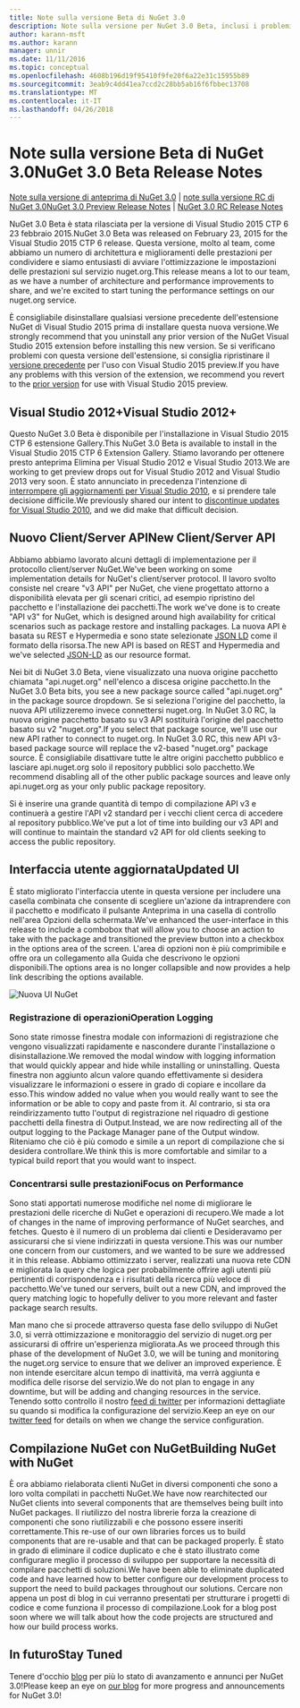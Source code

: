 ```yaml
---
title: Note sulla versione Beta di NuGet 3.0
description: Note sulla versione per NuGet 3.0 Beta, inclusi i problemi noti, correzioni di bug, le funzionalità aggiunte e dcr.
author: karann-msft
ms.author: karann
manager: unnir
ms.date: 11/11/2016
ms.topic: conceptual
ms.openlocfilehash: 4608b196d19f95410f9fe20f6a22e31c15955b89
ms.sourcegitcommit: 3eab9c4dd41ea7ccd2c28bb5ab16f6fbbec13708
ms.translationtype: MT
ms.contentlocale: it-IT
ms.lasthandoff: 04/26/2018
---
```

# <a name="nuget-30-beta-release-notes"></a><span data-ttu-id="c6de8-103">Note sulla versione Beta di NuGet 3.0</span><span class="sxs-lookup"><span data-stu-id="c6de8-103">NuGet 3.0 Beta Release Notes</span></span>

<span data-ttu-id="c6de8-104">[Note sulla versione di anteprima di NuGet 3.0](../release-notes/nuget-3.0-preview.md) | [note sulla versione RC di NuGet 3.0](../release-notes/nuget-3.0-rc.md)</span><span class="sxs-lookup"><span data-stu-id="c6de8-104">[NuGet 3.0 Preview Release Notes](../release-notes/nuget-3.0-preview.md) | [NuGet 3.0 RC Release Notes](../release-notes/nuget-3.0-rc.md)</span></span>

<span data-ttu-id="c6de8-105">NuGet 3.0 Beta è stata rilasciata per la versione di Visual Studio 2015 CTP 6 23 febbraio 2015.</span><span class="sxs-lookup"><span data-stu-id="c6de8-105">NuGet 3.0 Beta was released on February 23, 2015 for the Visual Studio 2015 CTP 6 release.</span></span> <span data-ttu-id="c6de8-106">Questa versione, molto al team, come abbiamo un numero di architettura e miglioramenti delle prestazioni per condividere e siamo entusiasti di avviare l'ottimizzazione le impostazioni delle prestazioni sul servizio nuget.org.</span><span class="sxs-lookup"><span data-stu-id="c6de8-106">This release means a lot to our team, as we have a number of architecture and performance improvements to share, and we're excited to start tuning the performance settings on our nuget.org service.</span></span>

<span data-ttu-id="c6de8-107">È consigliabile disinstallare qualsiasi versione precedente dell'estensione NuGet di Visual Studio 2015 prima di installare questa nuova versione.</span><span class="sxs-lookup"><span data-stu-id="c6de8-107">We strongly recommend that you uninstall any prior version of the NuGet Visual Studio 2015 extension before installing this new version.</span></span>  <span data-ttu-id="c6de8-108">Se si verificano problemi con questa versione dell'estensione, si consiglia ripristinare il [versione precedente](http://nuget.codeplex.com/downloads/get/909582) per l'uso con Visual Studio 2015 preview.</span><span class="sxs-lookup"><span data-stu-id="c6de8-108">If you have any problems with this version of the extension, we recommend you revert to the [prior version](http://nuget.codeplex.com/downloads/get/909582) for use with Visual Studio 2015 preview.</span></span>

## <a name="visual-studio-2012"></a><span data-ttu-id="c6de8-109">Visual Studio 2012+</span><span class="sxs-lookup"><span data-stu-id="c6de8-109">Visual Studio 2012+</span></span>

<span data-ttu-id="c6de8-110">Questo NuGet 3.0 Beta è disponibile per l'installazione in Visual Studio 2015 CTP 6 estensione Gallery.</span><span class="sxs-lookup"><span data-stu-id="c6de8-110">This NuGet 3.0 Beta is available to install in the Visual Studio 2015 CTP 6 Extension Gallery.</span></span> <span data-ttu-id="c6de8-111">Stiamo lavorando per ottenere presto anteprima Elimina per Visual Studio 2012 e Visual Studio 2013.</span><span class="sxs-lookup"><span data-stu-id="c6de8-111">We are working to get preview drops out for Visual Studio 2012 and Visual Studio 2013 very soon.</span></span> <span data-ttu-id="c6de8-112">È stato annunciato in precedenza l'intenzione di [interrompere gli aggiornamenti per Visual Studio 2010](http://blog.nuget.org/20141002/visual-studio-2010.html), e si prendere tale decisione difficile.</span><span class="sxs-lookup"><span data-stu-id="c6de8-112">We previously shared our intent to [discontinue updates for Visual Studio 2010](http://blog.nuget.org/20141002/visual-studio-2010.html), and we did make that difficult decision.</span></span>

## <a name="new-clientserver-api"></a><span data-ttu-id="c6de8-113">Nuovo Client/Server API</span><span class="sxs-lookup"><span data-stu-id="c6de8-113">New Client/Server API</span></span>

<span data-ttu-id="c6de8-114">Abbiamo abbiamo lavorato alcuni dettagli di implementazione per il protocollo client/server NuGet.</span><span class="sxs-lookup"><span data-stu-id="c6de8-114">We've been working on some implementation details for NuGet's client/server protocol.</span></span> <span data-ttu-id="c6de8-115">Il lavoro svolto consiste nel creare "v3 API" per NuGet, che viene progettato attorno a disponibilità elevata per gli scenari critici, ad esempio ripristino del pacchetto e l'installazione dei pacchetti.</span><span class="sxs-lookup"><span data-stu-id="c6de8-115">The work we've done is to create "API v3" for NuGet, which is designed around high availability for critical scenarios such as package restore and installing packages.</span></span> <span data-ttu-id="c6de8-116">La nuova API è basata su REST e Hypermedia e sono state selezionate [JSON LD](http://json-ld.org) come il formato della risorsa.</span><span class="sxs-lookup"><span data-stu-id="c6de8-116">The new API is based on REST and Hypermedia and we've selected [JSON-LD](http://json-ld.org) as our resource format.</span></span>

<span data-ttu-id="c6de8-117">Nei bit di NuGet 3.0 Beta, viene visualizzato una nuova origine pacchetto chiamata "api.nuget.org" nell'elenco a discesa origine pacchetto.</span><span class="sxs-lookup"><span data-stu-id="c6de8-117">In the NuGet 3.0 Beta bits, you see a new package source called "api.nuget.org" in the package source dropdown.</span></span>   <span data-ttu-id="c6de8-118">Se si seleziona l'origine del pacchetto, la nuova API utilizzeremo invece connettersi nuget.org. In NuGet 3.0 RC, la nuova origine pacchetto basato su v3 API sostituirà l'origine del pacchetto basato su v2 "nuget.org".</span><span class="sxs-lookup"><span data-stu-id="c6de8-118">If you select that package source, we'll use our new API rather to connect to nuget.org. In NuGet 3.0 RC, this new API v3-based package source will replace the v2-based "nuget.org" package source.</span></span>  <span data-ttu-id="c6de8-119">È consigliabile disattivare tutte le altre origini pacchetto pubblico e lasciare api.nuget.org solo il repository pubblici solo pacchetto.</span><span class="sxs-lookup"><span data-stu-id="c6de8-119">We recommend disabling all of the other public package sources and leave only api.nuget.org as your only public package repository.</span></span>

<span data-ttu-id="c6de8-120">Si è inserire una grande quantità di tempo di compilazione API v3 e continuerà a gestire l'API v2 standard per i vecchi client cerca di accedere al repository pubblico.</span><span class="sxs-lookup"><span data-stu-id="c6de8-120">We've put a lot of time into building our v3 API and will continue to maintain the standard v2 API for old clients seeking to access the public repository.</span></span>

## <a name="updated-ui"></a><span data-ttu-id="c6de8-121">Interfaccia utente aggiornata</span><span class="sxs-lookup"><span data-stu-id="c6de8-121">Updated UI</span></span>

<span data-ttu-id="c6de8-122">È stato migliorato l'interfaccia utente in questa versione per includere una casella combinata che consente di scegliere un'azione da intraprendere con il pacchetto e modificato il pulsante Anteprima in una casella di controllo nell'area Opzioni della schermata.</span><span class="sxs-lookup"><span data-stu-id="c6de8-122">We've enhanced the user-interface in this release to include a combobox that will allow you to choose an action to take with the package and transitioned the preview button into a checkbox in the options area of the screen.</span></span>  <span data-ttu-id="c6de8-123">L'area di opzioni non è più comprimibile e offre ora un collegamento alla Guida che descrivono le opzioni disponibili.</span><span class="sxs-lookup"><span data-stu-id="c6de8-123">The options area is no longer collapsible and now provides a help link describing the options available.</span></span>

![Nuova UI NuGet](./media/NuGet-3.0-Beta/updated-ui.png)


### <a name="operation-logging"></a><span data-ttu-id="c6de8-125">Registrazione di operazioni</span><span class="sxs-lookup"><span data-stu-id="c6de8-125">Operation Logging</span></span>

<span data-ttu-id="c6de8-126">Sono state rimosse finestra modale con informazioni di registrazione che vengono visualizzati rapidamente e nascondere durante l'installazione o disinstallazione.</span><span class="sxs-lookup"><span data-stu-id="c6de8-126">We removed the modal window with logging information that would quickly appear and hide while installing or uninstalling.</span></span>  <span data-ttu-id="c6de8-127">Questa finestra non aggiunto alcun valore quando effettivamente si desidera visualizzare le informazioni o essere in grado di copiare e incollare da esso.</span><span class="sxs-lookup"><span data-stu-id="c6de8-127">This window added no value when you would really want to see the information or be able to copy and paste from it.</span></span>  <span data-ttu-id="c6de8-128">Al contrario, si sta ora reindirizzamento tutto l'output di registrazione nel riquadro di gestione pacchetti della finestra di Output.</span><span class="sxs-lookup"><span data-stu-id="c6de8-128">Instead, we are now redirecting all of the output logging to the Package Manager pane of the Output window.</span></span>  <span data-ttu-id="c6de8-129">Riteniamo che ciò è più comodo e simile a un report di compilazione che si desidera controllare.</span><span class="sxs-lookup"><span data-stu-id="c6de8-129">We think this is more comfortable and similar to a typical build report that you would want to inspect.</span></span>


### <a name="focus-on-performance"></a><span data-ttu-id="c6de8-130">Concentrarsi sulle prestazioni</span><span class="sxs-lookup"><span data-stu-id="c6de8-130">Focus on Performance</span></span>

<span data-ttu-id="c6de8-131">Sono stati apportati numerose modifiche nel nome di migliorare le prestazioni delle ricerche di NuGet e operazioni di recupero.</span><span class="sxs-lookup"><span data-stu-id="c6de8-131">We made a lot of changes in the name of improving performance of NuGet searches, and fetches.</span></span>  <span data-ttu-id="c6de8-132">Questo è il numero di un problema dai clienti e Desideravamo per assicurarsi che si viene indirizzati in questa versione.</span><span class="sxs-lookup"><span data-stu-id="c6de8-132">This was our number one concern from our customers, and we wanted to be sure we addressed it in this release.</span></span>  <span data-ttu-id="c6de8-133">Abbiamo ottimizzato i server, realizzati una nuova rete CDN e migliorata la query che logica per probabilmente offrire agli utenti più pertinenti di corrispondenza e i risultati della ricerca più veloce di pacchetto.</span><span class="sxs-lookup"><span data-stu-id="c6de8-133">We've tuned our servers, built out a new CDN, and improved the query matching logic to hopefully deliver to you more relevant and faster package search results.</span></span>

<span data-ttu-id="c6de8-134">Man mano che si procede attraverso questa fase dello sviluppo di NuGet 3.0, si verrà ottimizzazione e monitoraggio del servizio di nuget.org per assicurarsi di offrire un'esperienza migliorata.</span><span class="sxs-lookup"><span data-stu-id="c6de8-134">As we proceed through this phase of the development of NuGet 3.0, we will be tuning and monitoring the nuget.org service to ensure that we deliver an improved experience.</span></span>  <span data-ttu-id="c6de8-135">È non intende esercitare alcun tempo di inattività, ma verrà aggiunta e modifica delle risorse del servizio.</span><span class="sxs-lookup"><span data-stu-id="c6de8-135">We do not plan to engage in any downtime, but will be adding and changing resources in the service.</span></span>  <span data-ttu-id="c6de8-136">Tenendo sotto controllo il nostro [feed di twitter](http://twitter.com/nuget) per informazioni dettagliate su quando si modifica la configurazione del servizio.</span><span class="sxs-lookup"><span data-stu-id="c6de8-136">Keep an eye on our [twitter feed](http://twitter.com/nuget) for details on when we change the service configuration.</span></span>

## <a name="building-nuget-with-nuget"></a><span data-ttu-id="c6de8-137">Compilazione NuGet con NuGet</span><span class="sxs-lookup"><span data-stu-id="c6de8-137">Building NuGet with NuGet</span></span>

<span data-ttu-id="c6de8-138">È ora abbiamo rielaborata clienti NuGet in diversi componenti che sono a loro volta compilati in pacchetti NuGet.</span><span class="sxs-lookup"><span data-stu-id="c6de8-138">We have now rearchitected our NuGet clients into several components that are themselves being built into NuGet packages.</span></span> <span data-ttu-id="c6de8-139">Il riutilizzo del nostra librerie forza la creazione di componenti che sono riutilizzabili e che possono essere inseriti correttamente.</span><span class="sxs-lookup"><span data-stu-id="c6de8-139">This re-use of our own libraries forces us to build components that are re-usable and that can be packaged properly.</span></span>  <span data-ttu-id="c6de8-140">È stato in grado di eliminare il codice duplicato e che è stato illustrato come configurare meglio il processo di sviluppo per supportare la necessità di compilare pacchetti di soluzioni.</span><span class="sxs-lookup"><span data-stu-id="c6de8-140">We have been able to eliminate duplicated code and have learned how to better configure our development process to support the need to build packages throughout our solutions.</span></span>  <span data-ttu-id="c6de8-141">Cercare non appena un post di blog in cui verranno presentati per strutturare i progetti di codice e come funziona il processo di compilazione.</span><span class="sxs-lookup"><span data-stu-id="c6de8-141">Look for a blog post soon where we will talk about how the code projects are structured and how our build process works.</span></span>

## <a name="stay-tuned"></a><span data-ttu-id="c6de8-142">In futuro</span><span class="sxs-lookup"><span data-stu-id="c6de8-142">Stay Tuned</span></span>

<span data-ttu-id="c6de8-143">Tenere d'occhio [blog](http://blog.nuget.org) per più lo stato di avanzamento e annunci per NuGet 3.0!</span><span class="sxs-lookup"><span data-stu-id="c6de8-143">Please keep an eye on [our blog](http://blog.nuget.org) for more progress and announcements for NuGet 3.0!</span></span>
